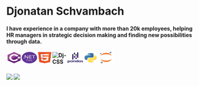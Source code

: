 
<h1>Djonatan Schvambach</h1>
<h4>I have experience in a company with more than 20k employees, helping HR managers in strategic decision making and finding new possibilities through data.
<h4>

<div style="display:flex"><br>
  <img style="text-align:center" align="center" alt="Dj-C#" height="30" width="40" src="https://github.com/devicons/devicon/blob/master/icons/csharp/csharp-original.svg">
  <img align="center" alt="Dj-DOTNET" height="30" width="40" src="https://github.com/devicons/devicon/blob/master/icons/dotnetcore/dotnetcore-original.svg">
  <img align="center" alt="Dj-HTML" height="30" width="40" src="https://raw.githubusercontent.com/devicons/devicon/master/icons/html5/html5-original.svg">
  <img align="center" alt="Dj-CSS" height="40" width="40" src="https://img.icons8.com/color/344/power-bi.png">
  <img align="center" alt="Dj-JS" height="30" width="40" src="https://github.com/devicons/devicon/blob/master/icons/pandas/pandas-original-wordmark.svg">
  <img align="center" alt="Dj-py" height="30" width="40" src="https://github.com/devicons/devicon/blob/master/icons/python/python-original.svg">
  <img align="center" alt="Dj-Ju" height="30" width="40" src="https://github.com/devicons/devicon/blob/master/icons/jupyter/jupyter-original.svg">
  
</div>
  
  <br>
              
  
  <div> 
  <a href = "mailto:djonatan.schvambach.f@gmail.com"><img src="https://img.shields.io/badge/-Gmail-%23333?style=for-the-badge&logo=gmail&logoColor=white" target="_blank"></a>
  <a href="https://www.linkedin.com/in/djonatan-schvambach-25a2051bb/" target="_blank"><img src="https://img.shields.io/badge/-LinkedIn-%230077B5?style=for-the-badge&logo=linkedin&logoColor=white" target="_blank"></a> 
  </div>


 
  


